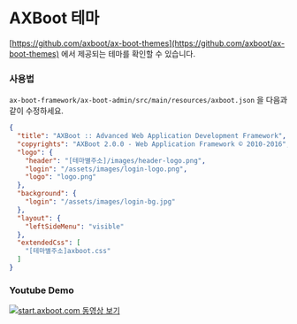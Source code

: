 # AXBoot 테마

[https://github.com/axboot/ax-boot-themes](https://github.com/axboot/ax-boot-themes) 에서 제공되는 테마를 확인할 수 있습니다.

### 사용법

`ax-boot-framework/ax-boot-admin/src/main/resources/axboot.json` 을 다음과 같이 수정하세요.
```json
{
  "title": "AXBoot :: Advanced Web Application Development Framework",
  "copyrights": "AXBoot 2.0.0 - Web Application Framework © 2010-2016",
  "logo": {
    "header": "[테마별주소]/images/header-logo.png",
    "login": "/assets/images/login-logo.png",
    "logo": "logo.png"
  },
  "background": {
    "login": "/assets/images/login-bg.jpg"
  },
  "layout": {
    "leftSideMenu": "visible"
  },
  "extendedCss": [
    "[테마별주소]axboot.css"
  ]
}
```

### Youtube Demo
[![start.axboot.com 동영상 보기](https://raw.githubusercontent.com/axboot/ax-boot-document/master/assets/axboot-youtube-03.jpg)](https://www.youtube.com/watch?v=XXXn7Fw_DL8)

